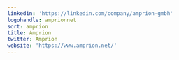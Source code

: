 ```yaml
---
linkedin: 'https://linkedin.com/company/amprion-gmbh'
logohandle: amprionnet
sort: amprion
title: Amprion
twitter: Amprion
website: 'https://www.amprion.net/'
---
```

